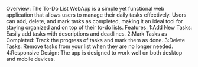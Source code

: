 Overview:
The To-Do List WebApp is a simple yet functional web application that allows users to manage their daily tasks effectively. Users can add, delete, and mark tasks as completed, making it an ideal tool for staying organized and on top of their to-do lists.
Features:
1:Add New Tasks: Easily add tasks with descriptions and deadlines.
2:Mark Tasks as Completed: Track the progress of tasks and mark them as done.
3:Delete Tasks: Remove tasks from your list when they are no longer needed.
4:Responsive Design: The app is designed to work well on both desktop and mobile devices.
